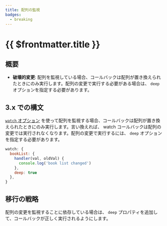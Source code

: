 ```yaml
---
title: 配列の監視
badges:
  - breaking
---
```


# {{ $frontmatter.title }} <MigrationBadges :badges="$frontmatter.badges" />

## 概要

- **破壊的変更**: 配列を監視している場合、コールバックは配列が置き換えられたときにのみ実行します。配列の変更で実行する必要がある場合は、 `deep` オプションを指定する必要があります。

## 3.x での構文

[`watch` オプション](/api/options-data.html#watch) を使って配列を監視する場合、コールバックは配列が置き換えられたときにのみ実行します。言い換えれば、 watch コールバックは配列の変更では実行されなくなります。配列の変更で実行するには、 `deep` オプションを指定する必要があります。

```js
watch: {
  bookList: {
    handler(val, oldVal) {
      console.log('book list changed')
    },
    deep: true
  },
}
```

## 移行の戦略

配列の変更を監視することに依存している場合は、 `deep` プロパティを追加して、コールバックが正しく実行されるようにします。
